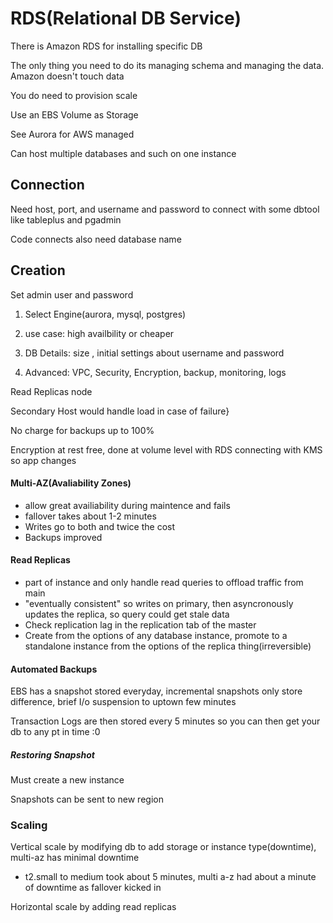 # RDS(Relational DB Service)

There is Amazon RDS for installing specific DB 

The only thing you need to do its managing schema and managing the data. Amazon doesn't touch data 

You do need to provision scale

Use an EBS Volume as Storage

See Aurora for AWS managed

Can host multiple databases and such on one instance

## Connection

Need host, port, and username and password to connect with some dbtool like tableplus and pgadmin

Code connects also need database name

## Creation

Set admin user and password

1) Select Engine(aurora, mysql, postgres)

2) use case: high availbility or cheaper

3) DB Details: size , initial settings about username and password

4) Advanced: VPC, Security, Encryption, backup, monitoring, logs 

Read Replicas node 

Secondary Host would handle load in case of failure}

No charge for backups up to 100%

Encryption at rest free, done at volume level with RDS connecting with KMS so app changes

#### Multi-AZ(Avaliability Zones)

- allow great availiability during maintence and fails
- fallover takes about 1-2 minutes
- Writes go to both and twice the cost
- Backups improved 

#### Read Replicas

- part of instance and only handle read queries to offload traffic from main
- "eventually consistent" so writes on primary, then asyncronously updates the replica, so query could get stale data
- Check replication lag in the replication tab of the master
- Create from the options of any database instance, promote to a standalone instance from the options of the replica thing(irreversible)

#### Automated Backups

EBS has a snapshot stored everyday, incremental snapshots only store difference, brief I/o suspension to uptown few minutes

Transaction Logs are then stored every 5 minutes so you can then get your db to any pt in time :0

##### Restoring Snapshot

Must create a new instance

Snapshots can be sent to new region

### Scaling

Vertical scale by modifying db to add storage or instance type(downtime), multi-az has minimal downtime

- t2.small to medium took about 5 minutes, multi a-z had about a minute of downtime as fallover kicked in 

Horizontal scale by adding read replicas